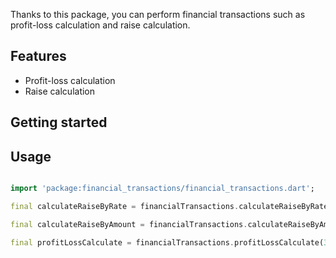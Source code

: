 Thanks to this package, you can perform financial transactions such as profit-loss calculation and raise calculation.

## Features

- Profit-loss calculation
- Raise calculation

## Getting started

## Usage


```dart

import 'package:financial_transactions/financial_transactions.dart';

final calculateRaiseByRate = financialTransactions.calculateRaiseByRate(3000, 50); // {"initial_amount":3000.0,"raise_rate":50.0,"raise_amount":1500.0,"final_amount":4500.0}

final calculateRaiseByAmount = financialTransactions.calculateRaiseByAmount(3000, 1500); // {"initial_amount":3000.0,"raise_rate":50.0,"raise_amount":1500.0,"final_amount":4500.0}

final profitLossCalculate = financialTransactions.profitLossCalculate(3000, 4500); // {"inital_amount":3000.0,"final_amount":4500.0,"profit":1500.0,"profitPercentage":"50.00"}

```
